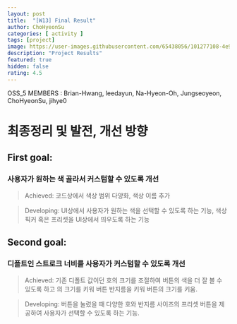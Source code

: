 ```yaml
---	
layout: post	
title:  "[W13] Final Result"	
author: ChoHyeonSu
categories: [ activity ]	
tags: [project]
image: https://user-images.githubusercontent.com/65438056/101277108-4e978480-37f5-11eb-8e29-b34067d07a21.jpg
description: "Project Results"	
featured: true	
hidden: false	
rating: 4.5
---	
```


OSS_5 MEMBERS : Brian-Hwang, leedayun, Na-Hyeon-Oh, Jungseoyeon, ChoHyeonSu, jihye0

# 최종정리 및 발전, 개선 방향

## First goal: 
### <Color Customization> 사용자가 원하는 색 골라서 커스텀할 수 있도록 개선

> Achieved: 코드상에서 색상 범위 다양화, 색상 이름 추가

> Developing: UI상에서 사용자가 원하는 색을 선택할 수 있도록 하는 기능, 색상 픽커 혹은 프리셋을 UI상에서 띄우도록 하는 기능

## Second goal: 
### <Stroke Width Customization> 디폴트인 스트로크 너비를 사용자가 커스텀할 수 있도록 개선

> Achieved: 기존 디폴트 값이던 호의 크기를 조절하여 버튼의 색을 더 잘 볼 수 있도록 하고 의 크기를 키워 버튼 반지름을 키워 버튼의 크기를 키움.

> Developing: 버튼을 눌렀을 때 다양한 호와 반지름 사이즈의 프리셋 버튼을 제공하여 사용자가 선택할 수 있도록 하는 기능.



